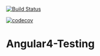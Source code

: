 [![Build Status](https://travis-ci.org/ArunaChinnathambi/Angular4-Testing.svg?branch=master)](https://travis-ci.org/ArunaChinnathambi/Angular4-Testing)

[![codecov](https://codecov.io/gh/ArunaChinnathambi/Angular4-Testing/branch/master/graph/badge.svg)](https://codecov.io/gh/ArunaChinnathambi/Angular4-Testing)

# Angular4-Testing

